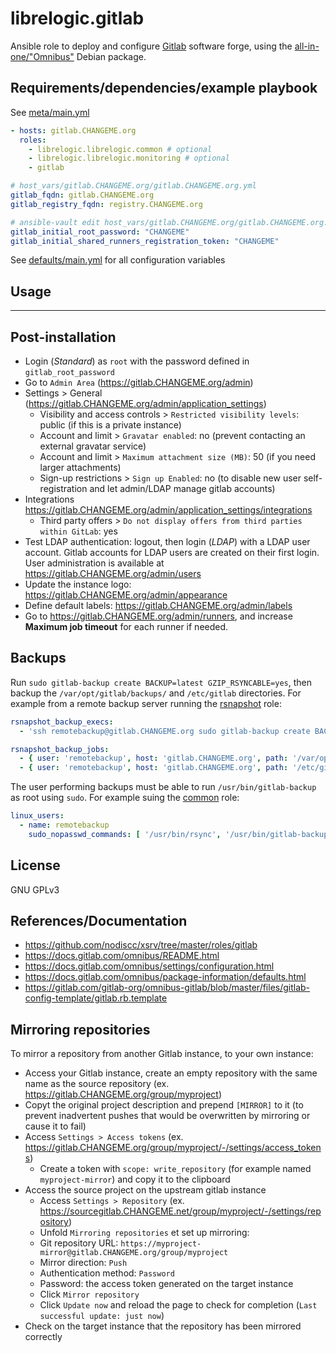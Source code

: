 # librelogic.gitlab

Ansible role to deploy and configure [Gitlab](https://about.gitlab.com/) software forge, using the [all-in-one/"Omnibus"](https://about.gitlab.com/install/#debian) Debian package.


## Requirements/dependencies/example playbook

See [meta/main.yml](meta/main.yml)

```yaml
- hosts: gitlab.CHANGEME.org
  roles:
    - librelogic.librelogic.common # optional
    - librelogic.librelogic.monitoring # optional
    - gitlab

# host_vars/gitlab.CHANGEME.org/gitlab.CHANGEME.org.yml
gitlab_fqdn: gitlab.CHANGEME.org
gitlab_registry_fqdn: registry.CHANGEME.org

# ansible-vault edit host_vars/gitlab.CHANGEME.org/gitlab.CHANGEME.org.yml
gitlab_initial_root_password: "CHANGEME"
gitlab_initial_shared_runners_registration_token: "CHANGEME"
```

See [defaults/main.yml](defaults/main.yml) for all configuration variables


## Usage
-------

## Post-installation

- Login (_Standard_) as `root` with the password defined in `gitlab_root_password`
- Go to `Admin Area` (https://gitlab.CHANGEME.org/admin)
- Settings > General (https://gitlab.CHANGEME.org/admin/application_settings)
  - Visibility and access controls > `Restricted visibility levels`: public (if this is a private instance)
  - Account and limit > `Gravatar enabled`: no (prevent contacting an external gravatar service)
  - Account and limit > `Maximum attachment size (MB)`: 50 (if you need larger attachments)
  - Sign-up restrictions > `Sign up Enabled`: no (to disable new user self-registration and let admin/LDAP manage gitlab accounts)
- Integrations https://gitlab.CHANGEME.org/admin/application_settings/integrations
  - Third party offers > `Do not display offers from third parties within GitLab`: yes
- Test LDAP authentication: logout, then login (_LDAP_) with a LDAP user account. Gitlab accounts for LDAP users are created on their first login. User administration is available at https://gitlab.CHANGEME.org/admin/users
- Update the instance logo: https://gitlab.CHANGEME.org/admin/appearance
- Define default labels: https://gitlab.CHANGEME.org/admin/labels
- Go to https://gitlab.CHANGEME.org/admin/runners, and increase **Maximum job timeout** for each runner if needed.

## Backups

Run `sudo gitlab-backup create BACKUP=latest GZIP_RSYNCABLE=yes`, then backup the `/var/opt/gitlab/backups/` and `/etc/gitlab` directories. For example from a remote backup server running the [rsnapshot](../rsnapshot) role:

```yaml
rsnapshot_backup_execs:
  - 'ssh remotebackup@gitlab.CHANGEME.org sudo gitlab-backup create BACKUP=latest GZIP_RSYNCABLE=yes'

rsnapshot_backup_jobs:
  - { user: 'remotebackup', host: 'gitlab.CHANGEME.org', path: '/var/opt/gitlab/backups/' }
  - { user: 'remotebackup', host: 'gitlab.CHANGEME.org', path: '/etc/gitlab' }
```

The user performing backups must be able to run `/usr/bin/gitlab-backup` as root using `sudo`. For example suing the [common](../common) role:

```yaml
linux_users:
  - name: remotebackup
    sudo_nopasswd_commands: [ '/usr/bin/rsync', '/usr/bin/gitlab-backup' ]
```


## License

GNU GPLv3

## References/Documentation

- https://github.com/nodiscc/xsrv/tree/master/roles/gitlab
- https://docs.gitlab.com/omnibus/README.html
- https://docs.gitlab.com/omnibus/settings/configuration.html
- https://docs.gitlab.com/omnibus/package-information/defaults.html
- https://gitlab.com/gitlab-org/omnibus-gitlab/blob/master/files/gitlab-config-template/gitlab.rb.template



## Mirroring repositories

To mirror a repository from another Gitlab instance, to your own instance:

- Access your Gitlab instance, create an empty repository with the same name as the source repository (ex. https://gitlab.CHANGEME.org/group/myproject)
 - Copyt the original project description and prepend `[MIRROR]` to it (to prevent inadvertent pushes that would be overwritten by mirroring or cause it to fail)
- Access `Settings > Access tokens` (ex. https://gitlab.CHANGEME.org/group/myproject/-/settings/access_tokens)
  - Create a token with `scope: write_repository` (for example named `myproject-mirror`) and copy it to the clipboard
- Access the source project on the upstream gitlab instance
  - Access `Settings > Repository` (ex. https://sourcegitlab.CHANGEME.net/group/myproject/-/settings/repository)
  - Unfold `Mirroring repositories` et set up mirroring:
  - Git repository URL: `https://myproject-mirror@gitlab.CHANGEME.org/group/myproject`
  - Mirror direction: `Push`
  - Authentication method: `Password`
  - Password: the access token generated on the target instance
  - Click `Mirror repository`
  - Click `Update now` and reload the page to check for completion (`Last successful update: just now`)
- Check on the target instance that the repository has been mirrored correctly
